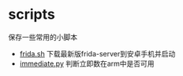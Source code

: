 # scripts
保存一些常用的小脚本

* [frida.sh](https://github.com/dearlancer/scripts/blob/master/shell/frida.sh) 下载最新版frida-server到安卓手机并启动
* [immediate.py](https://github.com/dearlancer/scripts/blob/master/python/immediate.py) 判断立即数在arm中是否可用
